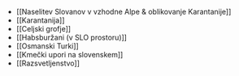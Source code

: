 - [[Naselitev Slovanov v vzhodne Alpe & oblikovanje Karantanije]]
- [[Karantanija]]
- [[Celjski grofje]]
- [[Habsburžani (v SLO prostoru)]]
- [[Osmanski Turki]]
- [[Kmečki upori na slovenskem]]
- [[Razsvetljenstvo]] 